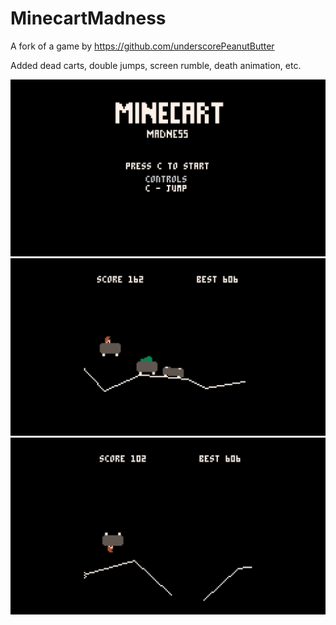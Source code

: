 # MinecartMadness
A fork of a game by https://github.com/underscorePeanutButter

Added dead carts, double jumps, screen rumble, death animation, etc.

![Alt text](Screenshot.PNG?raw=true "Optional Title")
![Alt text](Screenshot2.PNG?raw=true "Optional Title")
![Alt text](Screenshot3.PNG?raw=true "Optional Title")
